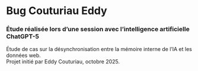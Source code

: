 # Bug Couturiau Eddy
### Étude réalisée lors d’une session avec l’intelligence artificielle ChatGPT-5
Étude de cas sur la désynchronisation entre la mémoire interne de l’IA et les données web.  
Projet initié par Eddy Couturiau, octobre 2025.
